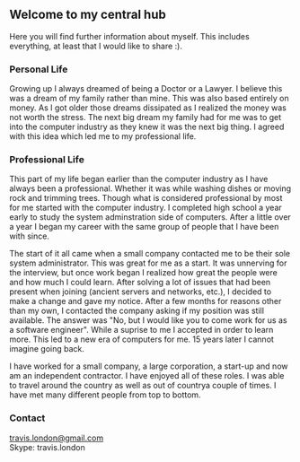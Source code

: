 ## Welcome to my central hub

Here you will find further information about myself.  This includes everything, at least that I would like to share :).  

### Personal Life

Growing up I always dreamed of being a Doctor or a Lawyer.  I believe this was a dream of my family rather than mine.  This was also based entirely on money.  As I got older those dreams dissipated as I realized the money was not worth the stress.  The next big dream my family had for me was to get into the computer industry as they knew it was the next big thing.  I agreed with this idea which led me to my professional life.    

### Professional Life

This part of my life began earlier than the computer industry as I have always been a professional.  Whether it was while washing dishes or moving rock and trimming trees.  Though what is considered professional by most for me started with the computer industry.  I completed high school a year early to study the system adminstration side of computers.  After a little over a year I began my career with the same group of people that I have been with since.  

The start of it all came when a small company contacted me to be their sole system administrator.  This was great for me as a start.  It was unnerving for the interview, but once work began I realized how great the people were and how much I could learn.  After solving a lot of issues that had been present when joining (ancient servers and networks, etc.), I decided to make a change and gave my notice.  After a few months for reasons other than my own, I contacted the company asking if my position was still available.  The answer was "No, but I would like you to come work for us as a software engineer".  While a suprise to me I accepted in order to learn more.  This led to a new era of computers for me.  15 years later I cannot imagine going back.

I have worked for a small company, a large corporation, a start-up and now am an independent contractor.  I have enjoyed all of these roles.  I was able to travel around the country as well as out of countrya couple of times.  I have met many different people from top to bottom.

### Contact

[travis.london@gmail.com](mailto:travis.london@gmail.com)  
Skype: travis.london  
